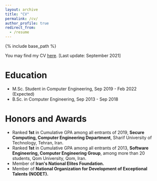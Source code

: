```yaml
---
layout: archive
title: "CV"
permalink: /cv/
author_profile: true
redirect_from:
  - /resume
---
```


{% include base_path %}

You may find my CV [here](https://maminbajand.github.io/CV.pdf).
[Last update: September 2021]

Education
======
* M.Sc. Student in Computer Engineering, Sep 2019 - Feb 2022 (Expected)
* B.Sc. in Computer Engineering, Sep 2013 - Sep 2018

Honors and Awards
======
* Ranked **1st** in Cumulative GPA among all entrants of 2019, **Secure Computing, Computer Engineering Department**, Sharif University of Technology, Tehran, Iran.
* Ranked **1st** in Cumulative GPA among all entrants of 2013, **Software Engineering, Computer Engineering Group**, among more than 20 students, Qom University, Qom, Iran.
* Member of **Iran's National Elites Foundation.**
* Member of **National Organization for Development of Exceptional Talents (NODET).**
